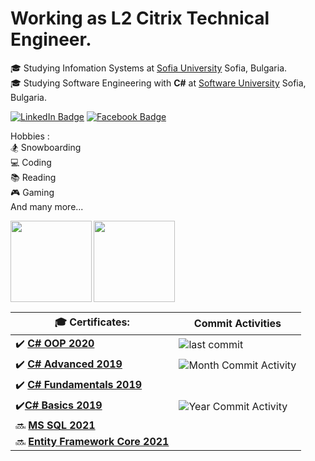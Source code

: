 # Working as L2 Citrix Technical Engineer.  
🎓 Studying Infomation Systems at [Sofia University](https://www.uni-sofia.bg/) Sofia, Bulgaria.   
🎓 Studying Software Engineering with **C#** at [Software University](https://softuni.bg/) Sofia,  Bulgaria.  


[![LinkedIn Badge](https://img.shields.io/badge/Milen_Dinev-0077B5?style=for-the-badge&logo=linkedin&logoColor=white&link=https://www.linkedin.com/in/dinevmilen/)](https://www.linkedin.com/in/dinevmilen/) 
 [![Facebook Badge](https://img.shields.io/badge/Milen_Dinev-1877F2?style=for-the-badge&logo=facebook&logoColor=white&link=https://www.facebook.com/mmdinev/)](https://www.facebook.com/mmdinev/) 
 
Hobbies :  
🏂 Snowboarding    
💻 Coding          
📚 Reading  
🎮 Gaming  
And many more...  


 <img height="130" align="left" src="https://github-readme-stats.vercel.app/api?username=MilenDinev&count_private=true&theme=tokyonight&hide=prs&show_icons=true" />
 <img height="130" src="https://github-readme-stats.vercel.app/api/top-langs/?username=MilenDinev&layout=compact&theme=tokyonight" />


 🎓 Certificates: | Commit Activities |
| --- | --- |
| :heavy_check_mark: [**C# OOP 2020**](https://softuni.bg/certificates/details/95853/299faa8e)| ![last commit](https://img.shields.io/github/last-commit/MilenDinev/Soft-Uni?style=for-the-badge)|
 | :heavy_check_mark: [**C# Advanced 2019**](https://softuni.bg/certificates/details/72238/e49d52e8) | ![Month Commit Activity](https://img.shields.io/github/commit-activity/m/MilenDinev/Soft-Uni?style=for-the-badge)| ![Week Commit Activity](https://img.shields.io/github/commit-activity/w/MilenDinev/Soft-Uni?style=for-the-badge) |
| :heavy_check_mark: [**C# Fundamentals 2019**](https://softuni.bg/certificates/details/69264/84b42035)|
|:heavy_check_mark:[**C# Basics 2019**](https://softuni.bg/certificates/details/63299/ec291923)| ![Year Commit Activity](https://img.shields.io/github/commit-activity/y/MilenDinev/Soft-Uni?style=for-the-badge)|  
| :soon: [**MS SQL 2021**](https://softuni.bg/trainings/3272/ms-sql-january-2021)|  
| :soon: [**Entity Framework Core 2021**](https://softuni.bg/trainings/3221/entity-framework-core-february-2021)|





